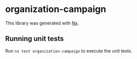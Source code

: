 # organization-campaign

This library was generated with [Nx](https://nx.dev).

## Running unit tests

Run `nx test organization-campaign` to execute the unit tests.
